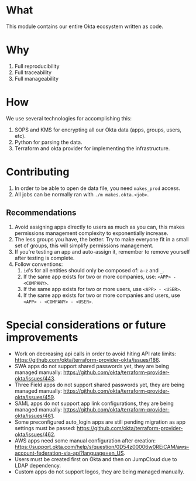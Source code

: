 # What

This module contains our entire Okta ecosystem written as code.

# Why

1. Full reproducibility
2. Full traceability
3. Full manageability

# How

We use several technologies for accomplishing this:

1. SOPS and KMS for encrypting all our Okta data (apps, groups, users, etc).
2. Python for parsing the data.
3. Terraform and okta provider for implementing the infrastructure.

# Contributing

1. In order to be able to open de data file, you need `makes_prod` access.
2. All jobs can be normally ran with `./m makes.okta.<job>`.

## Recommendations

1. Avoid assigning apps directly to users as much as you can,
  this makes permissions management complexity to exponentially increase.
2. The less groups you have, the better.
  Try to make everyone fit in a small set of groups,
  this will simplify permissions management.
3. If you're testing an app and auto-assign it,
  remember to remove yourself after testing is complete.
4. Follow conventions:
   1. `id`'s for all entities should only be composed of: `a-z` and `_`.
   2. If the same app exists for two or more companies, use: `<APP> - <COMPANY>`.
   3. If the same app exists for two or more users, use `<APP> - <USER>`.
   4. If the same app exists for two or more companies and users, use `<APP> - <COMPANY> - <USER>`.

# Special considerations or future improvements

- Work on decreasing api calls in order to avoid hiting API rate limits:
  https://github.com/okta/terraform-provider-okta/issues/186.
- SWA apps do not support shared passwords yet, they are being managed manually:
  https://github.com/okta/terraform-provider-okta/issues/443.
- Three Field apps do not support shared passwords yet, they are being managed manually:
  https://github.com/okta/terraform-provider-okta/issues/459.
- SAML apps do not support app link configurations, they are being managed manually:
  https://github.com/okta/terraform-provider-okta/issues/461.
- Some preconfigured auto_login apps are still pending migration as app settings must be passed:
  https://github.com/okta/terraform-provider-okta/issues/462.
- AWS apps need some manual configuration after creation:
  https://support.okta.com/help/s/question/0D54z00006w0REiCAM/aws-account-federation-via-api?language=en_US.
- Users must be created first on Okta and then on JumpCloud due to LDAP dependency.
- Custom apps do not support logos, they are being managed manually.
